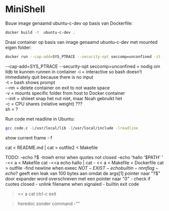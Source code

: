# MiniShell

Bouw image genaamd ubuntu-c-dev op basis van Dockerfile:
```bash
docker build -t  ubuntu-c-dev .
```

Draai container op basis van image genaamd  ubuntu-c-dev met mounted eigen folder:
```bash
docker run --cap-add=SYS_PTRACE --security-opt seccomp=unconfined -it --rm --init -v "$PWD:/pwd"  ubuntu-c-dev sh -c "cd /pwd; bash"
```
--cap-add=SYS_PTRACE --security-opt seccomp=unconfined = nodig om lldb te kunnen runnen in container
-i = interactive so bash doesn’t immediately quit because there is no input\
-t = bash shows prompt\
--rm = delete container on exit to not waste space\
-v = mounts specific folder from host to Docker container\
--init = shiieet snap het nut niet, maar Noah gebruikt het\
-c = CPU shares (relative weight) ???\
sh = ?

Run code met readline in Ubuntu:
```bash
gcc code.c -L/usr/local/lib -I/usr/local/include -lreadline
```

show current frame - f

cat < README.md | cat > outfile2 < Makefile

TODO:
	-echo ?$
	-trowh error when quotes not closed
	-echo 'hallo '$PATH' '
	-<< a < Makefile cat
	-<<a echo hallo | cat
	-  << a < Makefile < Dockerfile cat > outfile
	-find newline when exeec $NOT-EXIST
    -echo builtin -nnn flag
	- echo ?$ geeft een leak van 100 bytes aan omdat de args[1] pointer naar "?$" door expander word overschreven met een pointer naar "0"
	- check if cuotes closed
	- unlink filename when signaled
	- builtin exit code
> << a cat
> ctrl-c
> exit

> heredoc zonder command
-""